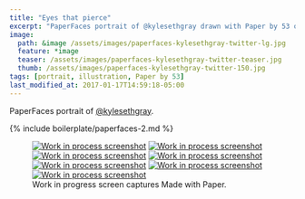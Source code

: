 ```yaml
---
title: "Eyes that pierce"
excerpt: "PaperFaces portrait of @kylesethgray drawn with Paper by 53 on an iPad."
image: 
  path: &image /assets/images/paperfaces-kylesethgray-twitter-lg.jpg 
  feature: *image
  teaser: /assets/images/paperfaces-kylesethgray-twitter-teaser.jpg
  thumb: /assets/images/paperfaces-kylesethgray-twitter-150.jpg
tags: [portrait, illustration, Paper by 53]
last_modified_at: 2017-01-17T14:59:18-05:00
---
```


PaperFaces portrait of [@kylesethgray](http://twitter.com/kylesethgray).

{% include boilerplate/paperfaces-2.md %}

<figure class="third">
  <a href="{{ site.url }}/assets/images/paperfaces-kylesethgray-process-1-lg.jpg"><img src="{{ site.url }}/assets/images/paperfaces-kylesethgray-process-1-600.jpg" alt="Work in process screenshot"></a>
  <a href="{{ site.url }}/assets/images/paperfaces-kylesethgray-process-2-lg.jpg"><img src="{{ site.url }}/assets/images/paperfaces-kylesethgray-process-2-600.jpg" alt="Work in process screenshot"></a>
  <a href="{{ site.url }}/assets/images/paperfaces-kylesethgray-process-3-lg.jpg"><img src="{{ site.url }}/assets/images/paperfaces-kylesethgray-process-3-600.jpg" alt="Work in process screenshot"></a>
  <a href="{{ site.url }}/assets/images/paperfaces-kylesethgray-process-4-lg.jpg"><img src="{{ site.url }}/assets/images/paperfaces-kylesethgray-process-4-600.jpg" alt="Work in process screenshot"></a>
  <a href="{{ site.url }}/assets/images/paperfaces-kylesethgray-process-5-lg.jpg"><img src="{{ site.url }}/assets/images/paperfaces-kylesethgray-process-5-600.jpg" alt="Work in process screenshot"></a>
  <a href="{{ site.url }}/assets/images/paperfaces-kylesethgray-process-6-lg.jpg"><img src="{{ site.url }}/assets/images/paperfaces-kylesethgray-process-6-600.jpg" alt="Work in process screenshot"></a>
  <a href="{{ site.url }}/assets/images/paperfaces-kylesethgray-process-7-lg.jpg"><img src="{{ site.url }}/assets/images/paperfaces-kylesethgray-process-7-600.jpg" alt="Work in process screenshot"></a>
  <figcaption>Work in progress screen captures Made with Paper.</figcaption>
</figure>
